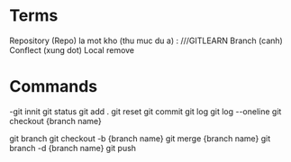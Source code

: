 # Terms

Repository (Repo) la mot kho (thu muc du a) : ///GITLEARN
Branch (canh)
Conflect (xung dot)
Local
remove

 # Commands

-git innit
git status
git add .
git reset
git commit
git log
git log --oneline
git checkout {branch name}

git branch
git checkout -b {branch name}
git merge {branch name}
git branch -d {branch name}
git push